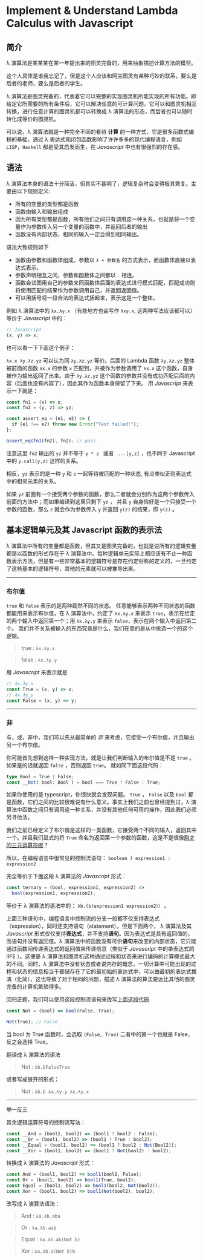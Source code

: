 # Implement & Understand Lambda Calculus with Javascript

## 简介

λ 演算法是某某某在某一年提出来的图灵完备的，用来抽象描述计算方法的模型。

这个人具体是谁我忘记了，但是这个人应该和阿兰图灵有某种巧妙的联系，要么是后者的老师，要么是后者的学生。

λ 演算法是图灵完备的，代表着它可以完整的实现图灵机所能实现的所有功能。即给定它所需要的所有条件后，它可以解决任意的可计算问题。它可以和图灵机相互转换，进行任意计算的图灵机都可以转换成 λ 演算法的形态，而后者也可以随时转化成等价的图灵机。

可以说，λ 演算法就是一种完全不同的看待 **计算** 的一种方式，它是很多函数式编程的基础，通过 λ 表达式和闭包函数影响了许许多多的现代编程语言，例如 `LISP`，`Haskell` 都是受其启发而生，在 _Javascript_ 中也有很强烈的存在感。

## 语法

λ 演算法本身的语法十分简洁，但其实不甚明了，逻辑复杂时会变得极其繁复。主要由以下规则定义:

- 所有的变量的类型都是函数
- 函数由输入和输出组成
- 因为所有类型都是函数，所有他们之间只有调用这一种关系，也就是将一个变量作为参数传入另一个变量的函数中，并返回后者的输出
- 函数没有内部状态，相同的输入一定会得到相同输出。

语法大致规则如下

- 函数由参数和函数体组成，参数以 `λ + 参数名` 的方式表示，而函数体直接以表达式表示。
- 参数声明相互之间，参数和函数体之间都以 `.` 相连。
- 函数会试图用自己的参数来同函数体后面的表达式进行模式匹配，匹配成功则将使用匹配的结果作为参数调用自己，并返回返回值。
- 可以用括号将一段合法的表达式括起来，表示这是一个整体。

例如 λ 演算法中的 `λx.λy.x` （有些地方也会写作 `λxy.x`, 这两种写法应该都可以） 等价于 _Javascript_ 中的：

```Javascript
// Javascript
(x, y) => x;
```

也可以看一下下面这个例子：

`λx.x λy.λz.yz` 可以认为同 `λy.λz.yz` 等价。后面的 Lambda 函数 `λy.λz.yz` 整体被前面的函数 `λx.x` 的参数 `x` 匹配到，并被作为参数调用了 `λx.x` 这个函数，自身被作为输出返回了出来。由于 `λy.λz.yz` 这个函数的参数并没有成功匹配后面的内容（后面也没有内容了），因此其作为函数本身保留了下来。
用 _Javascript_ 来表示一下就是：

```javascript
const fn1 = (x) => x;
const fn2 = (y, z) => yz;

const assert_eq = (e1, e2) => {
  if (e1 !== e2) throw new Error("Test failed!");
};

assert_eq(fn1(fn2), fn2); // pass
```

注意这里 `fn2` 输出的 `yz` 并不等于 `y * z ` 或者 ` ...[y,z]` ，也不同于 Javascript 中的 `y.call(y,z)` 这样的关系。

相反，`yz` 表示的是一种 `y` 和 `z` 一起等待被匹配的一种状态, 有点类似正则表达式中的相邻元素的关系。

如果 `yz` 前面有一个接受两个参数的函数，那么二者就会分别作为这两个参数传入前面的方法中；而如果编译到这里只剩下 `yz` ， 并且 `y` 自身恰好是一个只接受一个参数的函数，那么 `z` 就会作为参数传入 `y` 并返回 `y(z)` 的结果，即 `y(z)` 。

## 基本逻辑单元及其 Javascript 函数的表示法

λ 演算法中所有的变量都是函数，但其又是图灵完备的，也就是说所有的逻辑变量都是以函数的形式存在于 λ 演算法中。每种逻辑单元实际上都应该有不止一种函数表示方法，但是有一些非常基本的逻辑符号是存在约定俗称的定义的，一旦约定了这些基本的逻辑符号，其他的元素就可以被推导出来。

---

### 布尔值

`true` 和 `false` 表示的是两种截然不同的状态。
任意能够表示两种不同状态的函数都能用来表示布尔值，在 λ 演算法中，约定了 `λx.λy.x` 来表示 `true`，表示在给定的两个输入中返回第一个；用 `λx.λy.y` 来表示 `false`，表示在两个输入中返回第二个。
我们并不关系被输入的东西究竟是什么，我们在意的是从中挑选一个的这个逻辑。

> true
> : `λx.λy.x`

> false
> : `λx.λy.y`

用 _Javascript_ 来表示就是

```javascript
// λx.λy.x
const True = (x, y) => x;
// λx.λy.y
const False = (x, y) => y;
```

---

### 非

与，或，非中，我们可以先从最简单的 _非_ 来考虑，它接受一个布尔值，并且输出另一个布尔值。

你可能首先想到这样一种实现方法，就是让我们判断输入的布尔值是不是 `true` 。如果是的话就返回 `false` ，否则返回 `true`。 就如同下面这段代码：

<i id="anchor-1"></i>

```typescript
type Bool = True | False;
const __Not( bool: Bool ) = bool === True ? False : True;
```

如果你使用的是 typescript，你很快就会发现问题。 `True` ， `False` 以及 `bool` 都是函数，它们之间的比较很难说有什么意义。事实上我们之前也曾经提到过，λ 演算法中函数之间只有调用这一种关系，并没有其他任何可用的操作，因此我们必须另寻他法。

我们之前已经定义了布尔值是这样的一类函数，它接受两个不同的输入，返回其中一个。并且我们显式的将 `True`
命名为返回第一个参数的函数，这是不是很像[刚才的三元运算符呢](#anchor-1)？

所以，在编程语言中很常见的控制流语句： `boolean ? expression1 : expression2`

完全等价于下面这段 λ 演算法的 _Javascript_ 形式：

```javascript
const ternary = (bool, expression1, expression2) =>
  bool(expression1, expression2);
```

等价于 λ 演算法的语法中的： `λb.(b(expression1 expression2））` 。

上面三种语句中，编程语言中控制流的分支一般都不仅支持表达式（expression），同时还支持语句（statement），但是下面两个， λ 演算法及其 _Javascript_ 形式仅仅支持**表达式**，并不支持**语句**。因为表达式是具有返回值的，而语句并没有返回值。λ 演算法中的函数没有可供**语句**来改变的内部状态，它只能通过函数间传递表达式的返回值来传递信息（类似于 _Javascript_ 中的单表达式的 IIFE ）。这便是 λ 演算法和图灵机这种通过过程和状态来进行编码的计算模式最大的不同。同时，λ 演算法中没有状态或者说内存的概念，一切计算中可能出现的过程和状态的信息相当于都储存在了它的最初始的表达式中，可以由最初的表达式推演（化简），这也导致了对于相同的问题，描述 λ 演算法的算法要远比其他的图灵完备的计算机繁琐得多。

回归正题，我们可以使用这段控制流语句来改写[上面这段代码](#anchor-1)

```javascript
const Not = (bool) => bool(False, True);

Not(True); // False
```

当 bool 为 True 函数时，会选取 `(False, True)` 二者中的第一个也就是 False，反之会选择 True。

翻译成 λ 演算法的语法

> Not
> : `λb.bFalseTrue`

或者写成展开的形式：

> Not
> : `λb.b λx.λy.y λx.λy.x`

---

举一反三

其余逻辑运算符号的控制流写法：

```javascript
const __And = (bool1, bool2) => (bool1 ? bool2 : False);
const __Or = (bool1, bool2) => (bool1 ? True : bool2);
const __Equal = (bool1, bool2) => (bool1 ? bool2 : Not(Bool2));
const __Xor = (bool1, bool2) => (bool1 ? Not(bool2) : bool2);
```

转换成 λ 演算法的 _Javascript_ 形式：

```javascript
const And = (bool1, bool2) => bool1(bool2, False);
const Or = (bool1, bool2) => bool1(True, bool2);
const Equal = (bool1, bool2) => bool1(bool2, Not(Bool2));
const Xor = (bool1, bool2) => bool1(Not(bool2), bool2);
```

改写成 λ 演算法语法：

> And
> : `λa.λb.aba`

> Or
> : `λa.λb.aab`

> Equal
> : `λa.λb.ab(Not b)`

> Xor
> : `λa.λb.a(Not b)b`
